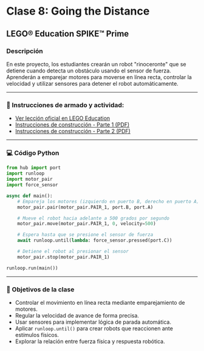 
# Clase 8: Going the Distance

## LEGO® Education SPIKE™ Prime

### Descripción
En este proyecto, los estudiantes crearán un robot "rinoceronte" que se detiene cuando detecta un obstáculo usando el sensor de fuerza. Aprenderán a emparejar motores para moverse en línea recta, controlar la velocidad y utilizar sensores para detener el robot automáticamente.

---

### 📎 Instrucciones de armado y actividad:

- [Ver lección oficial en LEGO Education](https://education.lego.com/es-es/lessons/prime-extra-resources/going-the-distance/)
- [Instrucciones de construcción - Parte 1 (PDF)](https://assets.education.lego.com/v3/assets/blt293eea581807678a/blt5daa010e44db3cb8/5ec82a257976043edd42dcc7/going-the-distance-bi-pdf-book1of2.pdf?locale=es-es)
- [Instrucciones de construcción - Parte 2 (PDF)](https://assets.education.lego.com/v3/assets/blt293eea581807678a/blt1a06a16daa5c9787/5ec82a12fe6e990f9ab3b83a/going-the-distance-bi-pdf-book2of2.pdf?locale=es-es)

---

### 💻 Código Python

```python
from hub import port
import runloop
import motor_pair
import force_sensor

async def main():
    # Empareja los motores (izquierdo en puerto B, derecho en puerto A)
    motor_pair.pair(motor_pair.PAIR_1, port.B, port.A)

    # Mueve el robot hacia adelante a 500 grados por segundo
    motor_pair.move(motor_pair.PAIR_1, 0, velocity=500)

    # Espera hasta que se presione el sensor de fuerza
    await runloop.until(lambda: force_sensor.pressed(port.C))

    # Detiene el robot al presionar el sensor
    motor_pair.stop(motor_pair.PAIR_1)

runloop.run(main())
```

---

### 🧠 Objetivos de la clase

- Controlar el movimiento en línea recta mediante emparejamiento de motores.
- Regular la velocidad de avance de forma precisa.
- Usar sensores para implementar lógica de parada automática.
- Aplicar `runloop.until()` para crear robots que reaccionen ante estímulos físicos.
- Explorar la relación entre fuerza física y respuesta robótica.
